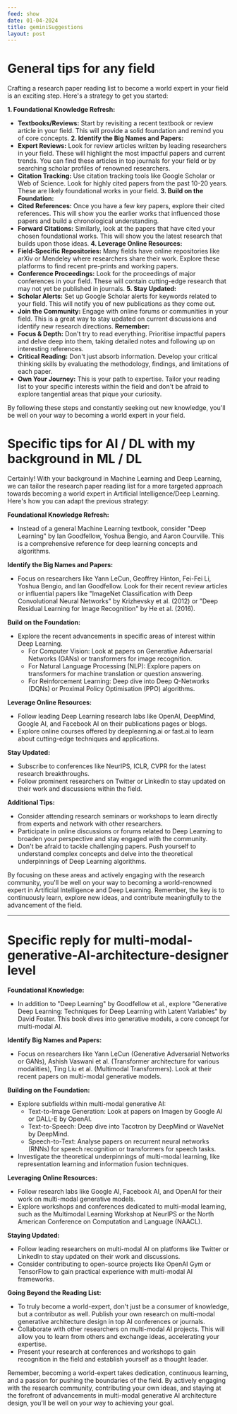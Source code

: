 ```yaml
---
feed: show
date: 01-04-2024
title: geminiSuggestions
layout: post
---
```


# General tips for any field
Crafting a research paper reading list to become a world expert in your field is an exciting step. Here's a strategy to get you started:

**1. Foundational Knowledge Refresh:**
* **Textbooks/Reviews:**  Start by revisiting a recent textbook or review article in your field. This will provide a solid foundation and remind you of core concepts. 
**2. Identify the Big Names and Papers:**
* **Expert Reviews:** Look for review articles written by leading researchers in your field. These will highlight the most impactful papers and current trends. You can find these articles in top journals for your field or by searching scholar profiles of renowned researchers. 
* **Citation Tracking:** Use citation tracking tools like Google Scholar or Web of Science. Look for highly cited papers from the past 10-20 years. These are likely foundational works in your field.
**3. Build on the Foundation:**
* **Cited References:** Once you have a few key papers, explore their cited references. This will show you the earlier works that influenced those papers and build a chronological understanding.
* **Forward Citations:** Similarly, look at the papers that have cited your chosen foundational works. This will show you the latest research that builds upon those ideas.
**4. Leverage Online Resources:**
* **Field-Specific Repositories:** Many fields have online repositories like arXiv or Mendeley where researchers share their work. Explore these platforms to find recent pre-prints and working papers.
* **Conference Proceedings:** Look for the proceedings of major conferences in your field. These will contain cutting-edge research that may not yet be published in journals.
**5. Stay Updated:**
* **Scholar Alerts:** Set up Google Scholar alerts for keywords related to your field. This will notify you of new publications as they come out.
* **Join the Community:**  Engage with online forums or communities in your field. This is a great way to stay updated on current discussions and identify new research directions.
**Remember:**
* **Focus & Depth:** Don't try to read everything. Prioritise impactful papers and delve deep into them, taking detailed notes and following up on interesting references.
* **Critical Reading:**  Don't just absorb information. Develop your critical thinking skills by evaluating the methodology, findings, and limitations of each paper.
* **Own Your Journey:** This is your path to expertise. Tailor your reading list to your specific interests within the field and don't be afraid to explore tangential areas that pique your curiosity.

By following these steps and constantly seeking out new knowledge, you'll be well on your way to becoming a world expert in your field.

# Specific tips for AI / DL with my background in ML / DL
Certainly! With your background in Machine Learning and Deep Learning, we can tailor the research paper reading list for a more targeted approach towards becoming a world expert in Artificial Intelligence/Deep Learning. Here's how you can adapt the previous strategy:

**Foundational Knowledge Refresh:**

* Instead of a general Machine Learning textbook, consider "Deep Learning" by Ian Goodfellow, Yoshua Bengio, and Aaron Courville. This is a comprehensive reference for deep learning concepts and algorithms.

**Identify the Big Names and Papers:**

* Focus on researchers like Yann LeCun, Geoffrey Hinton, Fei-Fei Li, Yoshua Bengio, and Ian Goodfellow. Look for their recent review articles or influential papers like "ImageNet Classification with Deep Convolutional Neural Networks" by Krizhevsky et al. (2012) or "Deep Residual Learning for Image Recognition" by He et al. (2016).

**Build on the Foundation:**

* Explore the recent advancements in specific areas of interest within Deep Learning. 
    * For Computer Vision: Look at papers on Generative Adversarial Networks (GANs) or transformers for image recognition.
    * For Natural Language Processing (NLP): Explore papers on transformers for machine translation or question answering.
    * For Reinforcement Learning: Deep dive into Deep Q-Networks (DQNs) or Proximal Policy Optimisation (PPO) algorithms.

**Leverage Online Resources:**

* Follow leading Deep Learning research labs like OpenAI, DeepMind, Google AI, and Facebook AI on their publications pages or blogs. 
* Explore online courses offered by deeplearning.ai or fast.ai to learn about cutting-edge techniques and applications.

**Stay Updated:**

* Subscribe to conferences like NeurIPS, ICLR, CVPR for the latest research breakthroughs.
* Follow prominent researchers on Twitter or LinkedIn to stay updated on their work and discussions within the field.

**Additional Tips:**

* Consider attending research seminars or workshops to learn directly from experts and network with other researchers.
* Participate in online discussions or forums related to Deep Learning to broaden your perspective and stay engaged with the community. 
* Don't be afraid to tackle challenging papers. Push yourself to understand complex concepts and delve into the theoretical underpinnings of Deep Learning algorithms.

By focusing on these areas and actively engaging with the research community, you'll be well on your way to becoming a world-renowned expert in Artificial Intelligence and Deep Learning. Remember, the key is to continuously learn, explore new ideas, and contribute meaningfully to the advancement of the field.

---

# Specific reply for multi-modal-generative-AI-architecture-designer level
**Foundational Knowledge:**

- In addition to "Deep Learning" by Goodfellow et al., explore "Generative Deep Learning: Techniques for Deep Learning with Latent Variables" by David Foster. This book dives into generative models, a core concept for multi-modal AI.

**Identify Big Names and Papers:**

- Focus on researchers like Yann LeCun (Generative Adversarial Networks or GANs), Ashish Vaswani et al. (Transformer architecture for various modalities), Ting Liu et al. (Multimodal Transformers). Look at their recent papers on multi-modal generative models.

**Building on the Foundation:**

- Explore subfields within multi-modal generative AI:
    - Text-to-Image Generation: Look at papers on Imagen by Google AI or DALL-E by OpenAI.
    - Text-to-Speech: Deep dive into Tacotron by DeepMind or WaveNet by DeepMind.
    - Speech-to-Text: Analyse papers on recurrent neural networks (RNNs) for speech recognition or transformers for speech tasks.
- Investigate the theoretical underpinnings of multi-modal learning, like representation learning and information fusion techniques.

**Leveraging Online Resources:**

- Follow research labs like Google AI, Facebook AI, and OpenAI for their work on multi-modal generative models.
- Explore workshops and conferences dedicated to multi-modal learning, such as the Multimodal Learning Workshop at NeurIPS or the North American Conference on Computation and Language (NAACL).

**Staying Updated:**

- Follow leading researchers on multi-modal AI on platforms like Twitter or LinkedIn to stay updated on their work and discussions.
- Consider contributing to open-source projects like OpenAI Gym or TensorFlow to gain practical experience with multi-modal AI frameworks.

**Going Beyond the Reading List:**

- To truly become a world-expert, don't just be a consumer of knowledge, but a contributor as well. Publish your own research on multi-modal generative architecture design in top AI conferences or journals.
- Collaborate with other researchers on multi-modal AI projects. This will allow you to learn from others and exchange ideas, accelerating your expertise.
- Present your research at conferences and workshops to gain recognition in the field and establish yourself as a thought leader.

Remember, becoming a world-expert takes dedication, continuous learning, and a passion for pushing the boundaries of the field. By actively engaging with the research community, contributing your own ideas, and staying at the forefront of advancements in multi-modal generative AI architecture design, you'll be well on your way to achieving your goal.